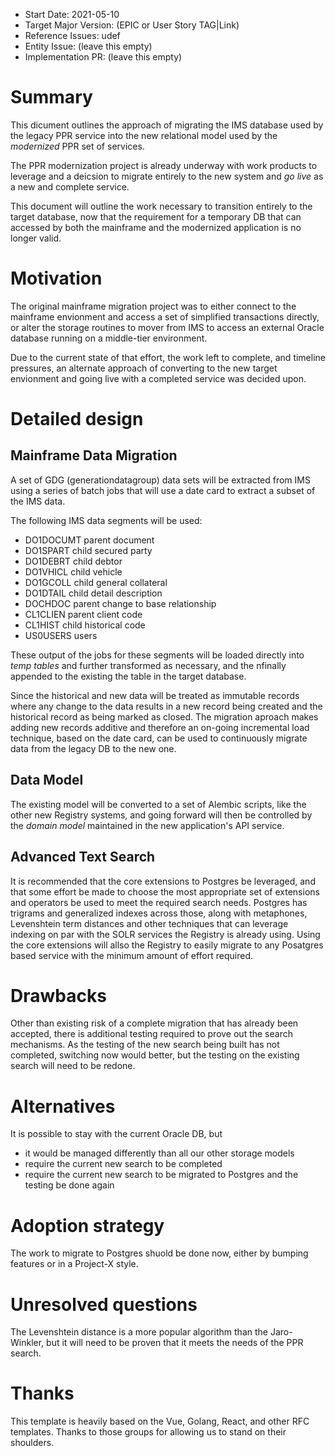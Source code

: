 - Start Date: 2021-05-10
- Target Major Version: (EPIC or User Story TAG|Link)
- Reference Issues: udef
- Entity Issue: (leave this empty)
- Implementation PR: (leave this empty)

# Summary

This dicument outlines the approach of migrating the IMS database used by the legacy PPR service into the new relational model used by the _modernized_ PPR set of services.

The PPR modernization project is already underway with work products to leverage and a deicsion to migrate entirely to the new system and _go live_ as a new and complete service.

This document will outline the work necessary to transition entirely to the target database, now that the requirement for a temporary DB that can accessed by both the mainframe and the modernized application is no longer valid.

# Motivation

The original mainframe migration project was to either connect to the mainframe envionment and access a set of simplified transactions directly, or alter the storage routines to mover from IMS to access an external Oracle database running on a middle-tier environment.

Due to the current state of that effort, the work left to complete, and timeline pressures, an alternate approach of converting to the new target envionment and going live with a completed service was decided upon.

# Detailed design

## Mainframe Data Migration

A set of GDG (generationdatagroup) data sets will be extracted from IMS using a series of batch jobs that will use a date card to extract a subset of the IMS data.

The following IMS data segments will be used:
- DO1DOCUMT	parent document
- DO1SPART	child secured party
- DO1DEBRT	child debtor
- DO1VHICL	child vehicle
- DO1GCOLL	child general collateral
- DO1DTAIL	child detail description
- DOCHDOC	parent change to base relationship
- CL1CLIEN	parent client code
- CL1HIST	child historical code
- US0USERS    users

These output of the jobs for these segments will be loaded directly into _temp tables_ and further transformed as necessary, and the nfinally appended to the existing the table in the target database.

Since the historical and new data will be treated as immutable records where any change to the data results in a new record being created and the historical record as being marked as closed. The migration aproach makes adding new records additive and therefore an on-going incremental load technique, based on the date card, can be used to continuously migrate data from the legacy DB to the new one.

## Data Model

The existing model will be converted to a set of Alembic scripts, like the other new Registry systems, and going forward will then be controlled by the _domain model_ maintained in the new application's API service.

## Advanced Text Search

It is recommended that the core extensions to Postgres be leveraged, and that some effort be made to choose the most appropriate set of extensions and operators be used to meet the required search needs.
Postgres has trigrams and generalized indexes across those, along with metaphones, Levenshtein term distances and other techniques that can leverage indexing on par with the SOLR services the Registry is already using.
Using the core extensions will allso the Registry to easily migrate to any Posatgres based service with the minimum amount of effort required.


# Drawbacks

Other than existing risk of a complete migration that has already been accepted, there is additional testing required to prove out the search mechanisms. As the testing of the new search being built has not completed, switching now would better, but the testing on the existing search will need to be redone.


# Alternatives

It is possible to stay with the current Oracle DB, but
- it would be managed differently than all our other storage models
- require the current new search to be completed
- require the current new search to be migrated to Postgres and the testing be done again

# Adoption strategy

The work to migrate to Postgres shuold be done now, either by bumping features or in a Project-X style.

# Unresolved questions

The Levenshtein distance is a more popular algorithm than the Jaro-Winkler, but it will need to be proven that it meets the needs of the PPR search.

# Thanks

This template is heavily based on the Vue, Golang, React, and other RFC templates. Thanks to those groups for allowing us to stand on their shoulders.
